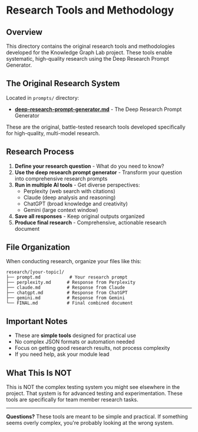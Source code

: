 # Research Tools and Methodology

## Overview

This directory contains the original research tools and methodologies developed for the Knowledge Graph Lab project. These tools enable systematic, high-quality research using the Deep Research Prompt Generator.

## The Original Research System

Located in `prompts/` directory:
- **[deep-research-prompt-generator.md](prompts/deep-research-prompt-generator.md)** - The Deep Research Prompt Generator

These are the original, battle-tested research tools developed specifically for high-quality, multi-model research.

## Research Process

1. **Define your research question** - What do you need to know?
2. **Use the deep research prompt generator** - Transform your question into comprehensive research prompts
3. **Run in multiple AI tools** - Get diverse perspectives:
   - Perplexity (web search with citations)
   - Claude (deep analysis and reasoning)
   - ChatGPT (broad knowledge and creativity)
   - Gemini (large context window)
4. **Save all responses** - Keep original outputs organized
5. **Produce final research** - Comprehensive, actionable research document

## File Organization

When conducting research, organize your files like this:

```
research/[your-topic]/
├── prompt.md           # Your research prompt
├── perplexity.md      # Response from Perplexity
├── claude.md          # Response from Claude
├── chatgpt.md         # Response from ChatGPT
├── gemini.md          # Response from Gemini
└── FINAL.md           # Final combined document
```

## Important Notes

- These are **simple tools** designed for practical use
- No complex JSON formats or automation needed
- Focus on getting good research results, not process complexity
- If you need help, ask your module lead

## What This Is NOT

This is NOT the complex testing system you might see elsewhere in the project. That system is for advanced testing and experimentation. These tools are specifically for team member research tasks.

---

**Questions?** These tools are meant to be simple and practical. If something seems overly complex, you're probably looking at the wrong system.